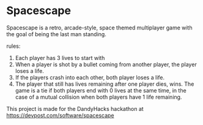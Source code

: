 # Spacescape
Spacescape is a retro, arcade-style, space themed multiplayer game with the goal of being the last man standing.

rules:
1. Each player has 3 lives to start with
2. When a player is shot by a bullet coming from another player, the player loses a life.
3. If the players crash into each other, both player loses a life.
4. The player that still has lives remaining after one player dies, wins. The game is a tie if both players end with 0 lives at the same time, in the case of a mutual collision when both players have 1 life remaining.

This project is made for the DandyHacks hackathon at https://devpost.com/software/spacescape